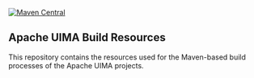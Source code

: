 [![Maven Central](https://maven-badges.herokuapp.com/maven-central/org.apache.uima/uima-build-resources/badge.svg)](https://maven-badges.herokuapp.com/maven-central/org.apache.uima/uima-build-resources/)

Apache UIMA Build Resources
---------------------------

This repository contains the resources used for the Maven-based build processes of the Apache 
UIMA projects.
